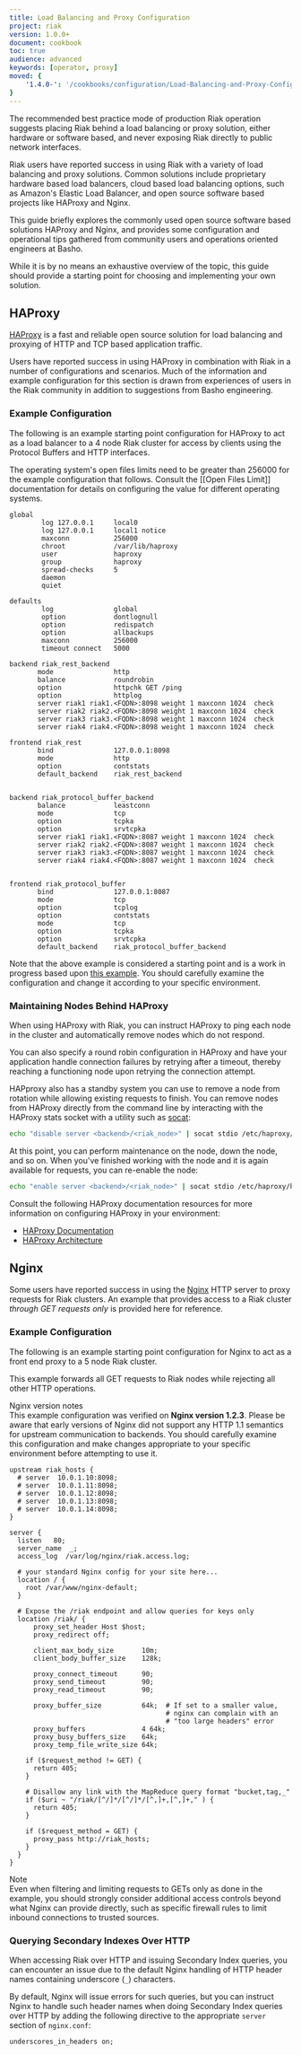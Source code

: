 ```yaml
---
title: Load Balancing and Proxy Configuration
project: riak
version: 1.0.0+
document: cookbook
toc: true
audience: advanced
keywords: [operator, proxy]
moved: {
    '1.4.0-': '/cookbooks/configuration/Load-Balancing-and-Proxy-Configuration'
}
---
```


The recommended best practice mode of production Riak operation suggests
placing Riak behind a load balancing or proxy solution, either hardware or
software based, and never exposing Riak directly to public network interfaces.

Riak users have reported success in using Riak with a variety of load
balancing and proxy solutions. Common solutions include proprietary hardware
based load balancers, cloud based load balancing options, such as Amazon's
Elastic Load Balancer, and open source software based projects like HAProxy
and Nginx.

This guide briefly explores the commonly used open source software based
solutions HAProxy and Nginx, and provides some configuration and operational
tips gathered from community users and operations oriented engineers at Basho.

While it is by no means an exhaustive overview of the topic, this guide should
provide a starting point for choosing and implementing your own solution.

## HAProxy

[HAProxy](http://haproxy.1wt.eu/) is a fast and reliable open source solution
for load balancing and proxying of HTTP and TCP based application traffic.

Users have reported success in using HAProxy in combination with Riak in a
number of configurations and scenarios. Much of the information and example
configuration for this section is drawn from experiences of users in the
Riak community in addition to suggestions from Basho engineering.

### Example Configuration

The following is an example starting point configuration for HAProxy to act
as a load balancer to a 4 node Riak cluster for access by clients using
the Protocol Buffers and HTTP interfaces.

<div class="info">The operating system's open files limits need to be greater than 256000 for the example configuration that follows. Consult the [[Open Files Limit]] documentation for details on configuring the value for different operating systems.</div>

```config
global
        log 127.0.0.1     local0
        log 127.0.0.1     local1 notice
        maxconn           256000
        chroot            /var/lib/haproxy
        user              haproxy
        group             haproxy
        spread-checks     5
        daemon
        quiet

defaults
        log               global
        option            dontlognull
        option            redispatch
        option            allbackups
        maxconn           256000
        timeout connect   5000

backend riak_rest_backend
       mode               http
       balance            roundrobin
       option             httpchk GET /ping
       option             httplog
       server riak1 riak1.<FQDN>:8098 weight 1 maxconn 1024  check
       server riak2 riak2.<FQDN>:8098 weight 1 maxconn 1024  check
       server riak3 riak3.<FQDN>:8098 weight 1 maxconn 1024  check
       server riak4 riak4.<FQDN>:8098 weight 1 maxconn 1024  check

frontend riak_rest
       bind               127.0.0.1:8098
       mode               http
       option             contstats
       default_backend    riak_rest_backend


backend riak_protocol_buffer_backend
       balance            leastconn
       mode               tcp
       option             tcpka
       option             srvtcpka
       server riak1 riak1.<FQDN>:8087 weight 1 maxconn 1024  check
       server riak2 riak2.<FQDN>:8087 weight 1 maxconn 1024  check
       server riak3 riak3.<FQDN>:8087 weight 1 maxconn 1024  check
       server riak4 riak4.<FQDN>:8087 weight 1 maxconn 1024  check


frontend riak_protocol_buffer
       bind               127.0.0.1:8087
       mode               tcp
       option             tcplog
       option             contstats
       mode               tcp
       option             tcpka
       option             srvtcpka
       default_backend    riak_protocol_buffer_backend
```

Note that the above example is considered a starting point and is a work
in progress based upon [this example](https://gist.github.com/1507077). You
should carefully examine the configuration and change it according to your
specific environment.

### Maintaining Nodes Behind HAProxy

When using HAProxy with Riak, you can instruct HAProxy to ping each node in
the cluster and automatically remove nodes which do not respond.

You can also specify a round robin configuration in HAProxy and have your
application handle connection failures by retrying after a timeout, thereby
reaching a functioning node upon retrying the connection attempt.

HAPproxy also has a standby system you can use to remove a node from rotation
while allowing existing requests to finish. You can remove nodes from
HAProxy directly from the command line by interacting with the HAProxy stats
socket with a utility such as
[socat](http://www.dest-unreach.org/socat/):

```bash
echo "disable server <backend>/<riak_node>" | socat stdio /etc/haproxy/haproxysock
```

At this point, you can perform maintenance on the node, down the node, and
so on. When you've finished working with the node and it is again available
for requests, you can re-enable the node:

```bash
echo "enable server <backend>/<riak_node>" | socat stdio /etc/haproxy/haproxysock
```

Consult the following HAProxy documentation resources for more information on
configuring HAProxy in your environment:

* [HAProxy Documentation](http://code.google.com/p/haproxy-docs/w/list)
* [HAProxy Architecture](http://haproxy.1wt.eu/download/1.2/doc/architecture.txt)

## Nginx

Some users have reported success in using the [Nginx](http://nginx.org/) HTTP
server to proxy requests for Riak clusters. An example that provides access
to a Riak cluster *through GET requests only* is provided here for reference.

### Example Configuration

The following is an example starting point configuration for Nginx to act
as a front end proxy to a 5 node Riak cluster.

This example forwards all GET requests to Riak nodes while rejecting all other
HTTP operations.

<div class="note"><div class="title">Nginx version notes</div> This example
configuration was verified on <strong>Nginx version 1.2.3</strong>. Please be
aware that early versions of Nginx did not support any HTTP 1.1 semantics for
upstream communication to backends. You should carefully examine this
configuration and make changes appropriate to your specific environment
before attempting to use it.</div>

```
upstream riak_hosts {
  # server  10.0.1.10:8098;
  # server  10.0.1.11:8098;
  # server  10.0.1.12:8098;
  # server  10.0.1.13:8098;
  # server  10.0.1.14:8098;
}

server {
  listen   80;
  server_name  _;
  access_log  /var/log/nginx/riak.access.log;

  # your standard Nginx config for your site here...
  location / {
    root /var/www/nginx-default;
  }

  # Expose the /riak endpoint and allow queries for keys only
  location /riak/ {
      proxy_set_header Host $host;
      proxy_redirect off;

      client_max_body_size       10m;
      client_body_buffer_size    128k;

      proxy_connect_timeout      90;
      proxy_send_timeout         90;
      proxy_read_timeout         90;

      proxy_buffer_size          64k;  # If set to a smaller value,
                                       # nginx can complain with an
                                       # "too large headers" error
      proxy_buffers              4 64k;
      proxy_busy_buffers_size    64k;
      proxy_temp_file_write_size 64k;

    if ($request_method != GET) {
      return 405;
    }

    # Disallow any link with the MapReduce query format "bucket,tag,_"
    if ($uri ~ "/riak/[^/]*/[^/]*/[^,]+,[^,]+," ) {
      return 405;
    }

    if ($request_method = GET) {
      proxy_pass http://riak_hosts;
    }
  }
}
```

<div class="note"><div class="title">Note</div>
Even when filtering and limiting requests to GETs only as done in the example,
you should strongly consider additional access controls beyond what Nginx can
provide directly, such as specific firewall rules to limit inbound connections
to trusted sources.</div>

### Querying Secondary Indexes Over HTTP

When accessing Riak over HTTP and issuing Secondary Index queries, you
can encounter an issue due to the default Nginx handling of HTTP header
names containing underscore (`_`) characters.

By default, Nginx will issue errors for such queries, but you can instruct
Nginx to handle such header names when doing Secondary Index queries over
HTTP by adding the following directive to the appropriate `server` section
of `nginx.conf`:

```
underscores_in_headers on;
```

